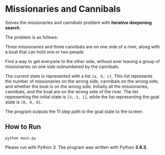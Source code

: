 # Missionaries and Cannibals

Solves the missionaries and cannibals problem with **iterative deepening search**.

The problem is as follows:

Three missionaries and three cannibals are on one side of a river,
along with a boat that can hold one or two people.

Find a way to get everyone to the other side,
without ever leaving a group of missionaries on one side outnumbered by the cannibals.

The current state is represented with a list `[a, b, c]`.
This list represents the number of missionaries on the wrong side,
cannibals on the wrong side, and whether the boat is on the wrong side.
Initially all the missionaries, cannibals, and the boat are on the wrong side of the river.
The list representing the initial state is `[3, 3, 1]`,
while the list representing the goal state is `[0, 0, 0]`.

The program outputs the 11 step path to the goal state to the screen.

## How to Run
`python main.py`

Please run with Python 3. The program was written with Python **3.6.3**.